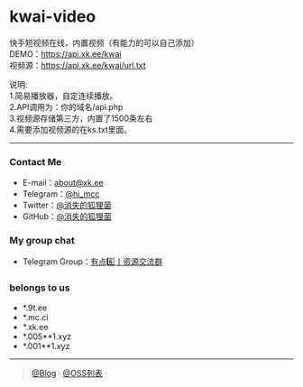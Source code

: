 # kwai-video
快手短视频在线，内置视频（有能力的可以自己添加）</br>
DEMO：https://api.xk.ee/kwai </br>
视频源：https://api.xk.ee/kwai/url.txt


说明:</br>
1.简易播放器，自定连续播放。</br>
2.API调用为：你的域名/api.php</br>
3.视频源存储第三方，内置了1500条左右</br>
4.需要添加视频源的在ks.txt里面。</br>

--------------------------------------------------------------------
### Contact Me
- E-mail：about@xk.ee
- Telegram：[@hi_mcc](https://t.me/hi_foxm)
- Twitter：[@消失的狐狸菌](https://x.com/hi_foxm)
- GitHub：[@消失的狐狸菌](https://github.com/tianunusual)

### My group chat

- Telegram Group：[有点6️⃣丨资源交流群](https://t.me/udian6)


### belongs to us

- *.9t.ee
- *.mc.ci
- *.xk.ee
- *.005**1.xyz
- *.001**1.xyz

---

> [@Blog](https://blog.xk.ee/) · [@OSS列表](https://buck.mc.ci) · 


